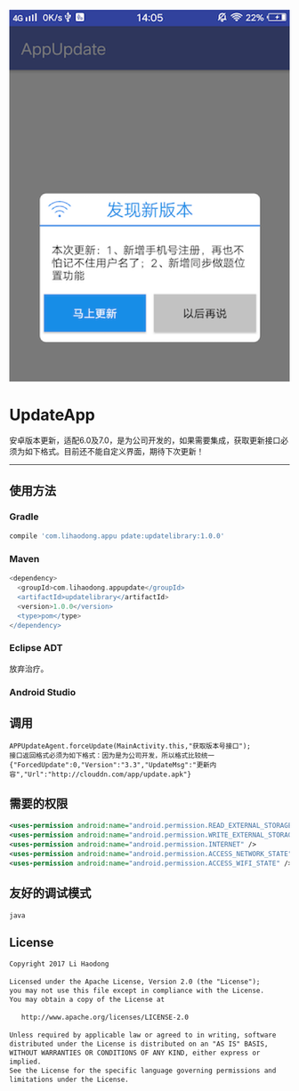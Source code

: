 ![](https://github.com/lihaodong/AppUpdate/blob/master/images/image0.png)
# UpdateApp #

安卓版本更新，适配6.0及7.0，是为公司开发的，如果需要集成，获取更新接口必须为如下格式。目前还不能自定义界面，期待下次更新！

----

## 使用方法
### Gradle
```groovy
compile 'com.lihaodong.appu pdate:updatelibrary:1.0.0'
```
### Maven
```groovy
<dependency>
  <groupId>com.lihaodong.appupdate</groupId>
  <artifactId>updatelibrary</artifactId>
  <version>1.0.0</version>
  <type>pom</type>
</dependency>
```
### Eclipse ADT

放弃治疗。

### Android Studio

## 调用

```
APPUpdateAgent.forceUpdate(MainActivity.this,"获取版本号接口");
接口返回格式必须为如下格式：因为是为公司开发，所以格式比较统一
{"ForcedUpdate":0,"Version":"3.3","UpdateMsg":"更新内容","Url":"http://clouddn.com/app/update.apk"}
```
## 需要的权限
```xml
<uses-permission android:name="android.permission.READ_EXTERNAL_STORAGE" />
<uses-permission android:name="android.permission.WRITE_EXTERNAL_STORAGE" />
<uses-permission android:name="android.permission.INTERNET" />
<uses-permission android:name="android.permission.ACCESS_NETWORK_STATE" />
<uses-permission android:name="android.permission.ACCESS_WIFI_STATE" />
```

## 友好的调试模式

```
java
```
## License
```text
Copyright 2017 Li Haodong

Licensed under the Apache License, Version 2.0 (the "License");
you may not use this file except in compliance with the License.
You may obtain a copy of the License at

   http://www.apache.org/licenses/LICENSE-2.0

Unless required by applicable law or agreed to in writing, software
distributed under the License is distributed on an "AS IS" BASIS,
WITHOUT WARRANTIES OR CONDITIONS OF ANY KIND, either express or implied.
See the License for the specific language governing permissions and
limitations under the License.
```


